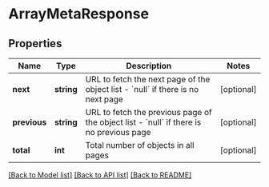 # ArrayMetaResponse

## Properties
Name | Type | Description | Notes
------------ | ------------- | ------------- | -------------
**next** | **string** | URL to fetch the next page of the object list - &#x60;null&#x60; if there is no next page | [optional] 
**previous** | **string** | URL to fetch the previous page of the object list - &#x60;null&#x60; if there is no previous page | [optional] 
**total** | **int** | Total number of objects in all pages | [optional] 

[[Back to Model list]](../README.md#documentation-for-models) [[Back to API list]](../README.md#documentation-for-api-endpoints) [[Back to README]](../README.md)


